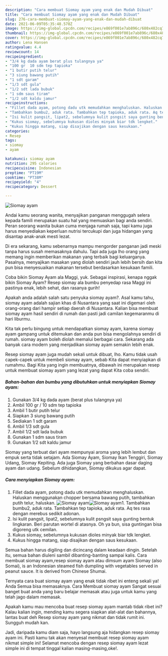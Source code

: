 ```yaml
---
description: "Cara membuat Siomay ayam yang enak dan Mudah Dibuat"
title: "Cara membuat Siomay ayam yang enak dan Mudah Dibuat"
slug: 276-cara-membuat-siomay-ayam-yang-enak-dan-mudah-dibuat
date: 2021-06-09T05:35:48.578Z
image: https://img-global.cpcdn.com/recipes/e869f001e7ab896c/680x482cq70/siomay-ayam-foto-resep-utama.jpg
thumbnail: https://img-global.cpcdn.com/recipes/e869f001e7ab896c/680x482cq70/siomay-ayam-foto-resep-utama.jpg
cover: https://img-global.cpcdn.com/recipes/e869f001e7ab896c/680x482cq70/siomay-ayam-foto-resep-utama.jpg
author: Lena Hansen
ratingvalue: 4.4
reviewcount: 14
recipeingredient:
- "3/4 kg dada ayam berat plus tulangnya ya"
- "100 gr  10 sdm tep tapioka"
- "1 butir putih telur"
- "3 siung bawang putih"
- "1 sdt garam"
- "1/3 sdt gula"
- "1/2 sdt lada bubuk"
- "1 sdm saus tiram"
- "1/2 sdt kaldu jamur"
recipeinstructions:
- "Fillet dada ayam, potong dadu utk memudahkan menghaluskan. Haluskan menggunakan chopper bersama bawang putih, tambahkan putih telur, haluskan."
- "Tambahkan bumbu2, aduk rata. Tambahkan tep tapioka, aduk rata. Aq tes rasa dengan merebus sedikit adonan."
- "Isi kulit pangsit, lipat2, sebelumnya kulit psngsit saya gunting bentuk lingkaran. Beri parutan wortel di atasnya. Oh ya bun, sisa guntingan bisa digoreng utk cemilan."
- "Kukus siomay, sebelumnya kukusan dioles minyak biar tdk lengket."
- "Kukus hingga matang, siap disajikan dengan saus kesukaan."
categories:
- Resep
tags:
- siomay
- ayam

katakunci: siomay ayam 
nutrition: 295 calories
recipecuisine: Indonesian
preptime: "PT19M"
cooktime: "PT38M"
recipeyield: "4"
recipecategory: Dessert

---
```



![Siomay ayam](https://img-global.cpcdn.com/recipes/e869f001e7ab896c/680x482cq70/siomay-ayam-foto-resep-utama.jpg)

Andai kamu seorang wanita, menyajikan panganan menggugah selera kepada famili merupakan suatu hal yang memuaskan bagi anda sendiri. Peran seorang  wanita bukan cuma menjaga rumah saja, tapi kamu juga harus menyediakan keperluan nutrisi tercukupi dan juga hidangan yang disantap anak-anak mesti lezat.

Di era  sekarang, kamu sebenarnya mampu mengorder panganan jadi meski tanpa harus susah memasaknya dahulu. Tapi ada juga lho orang yang memang ingin memberikan makanan yang terbaik bagi keluarganya. Pasalnya, menyajikan masakan yang diolah sendiri jauh lebih bersih dan kita pun bisa menyesuaikan makanan tersebut berdasarkan kesukaan famili. 

Coba bikin Siomay Ayam ala Maggi, yuk. Sebagai inspirasi, kenapa nggak bikin Siomay Ayam? Resep siomay ala bumbu penyedap rasa Maggi ini pastinya enak, lebih sehat, dan rasanya gurih!

Apakah anda adalah salah satu penyuka siomay ayam?. Asal kamu tahu, siomay ayam adalah sajian khas di Nusantara yang saat ini digemari oleh orang-orang dari hampir setiap daerah di Nusantara. Kalian bisa membuat siomay ayam hasil sendiri di rumah dan pasti jadi camilan kegemaranmu di hari liburmu.

Kita tak perlu bingung untuk mendapatkan siomay ayam, karena siomay ayam gampang untuk ditemukan dan anda pun bisa mengolahnya sendiri di rumah. siomay ayam boleh diolah memalui berbagai cara. Sekarang ada banyak cara modern yang menjadikan siomay ayam semakin lebih enak.

Resep siomay ayam juga mudah sekali untuk dibuat, lho. Kamu tidak usah capek-capek untuk membeli siomay ayam, sebab Kita dapat menyiapkan di rumahmu. Bagi Kita yang ingin membuatnya, dibawah ini merupakan resep untuk membuat siomay ayam yang lezat yang dapat Kita coba sendiri.

<!--inarticleads1-->

##### Bahan-bahan dan bumbu yang dibutuhkan untuk menyiapkan Siomay ayam:

1. Gunakan 3/4 kg dada ayam (berat plus tulangnya ya)
1. Ambil 100 gr / 10 sdm tep tapioka
1. Ambil 1 butir putih telur
1. Siapkan 3 siung bawang putih
1. Sediakan 1 sdt garam
1. Ambil 1/3 sdt gula
1. Ambil 1/2 sdt lada bubuk
1. Gunakan 1 sdm saus tiram
1. Gunakan 1/2 sdt kaldu jamur


Siomay yang terbuat dari ayam mempunyai aroma yang lebih lembut dan empuk serta tidak setajam. Ada Siomay Ayam, Siomay Ikan Tenggiri, Siomay Udang, Siomay Kepiting. Ada juga Siomay yang berbahan dasar daging ayam dan udang. Sebelum dihidangkan, Siomay dikukus agar dapat. 

<!--inarticleads2-->

##### Cara menyiapkan Siomay ayam:

1. Fillet dada ayam, potong dadu utk memudahkan menghaluskan. Haluskan menggunakan chopper bersama bawang putih, tambahkan putih telur, haluskan.
<img src="https://img-global.cpcdn.com/steps/d637e41005cb4b49/160x128cq70/siomay-ayam-langkah-memasak-1-foto.jpg" alt="Siomay ayam"><img src="https://img-global.cpcdn.com/steps/f636a061ad50bbfc/160x128cq70/siomay-ayam-langkah-memasak-1-foto.jpg" alt="Siomay ayam">1. Tambahkan bumbu2, aduk rata. Tambahkan tep tapioka, aduk rata. Aq tes rasa dengan merebus sedikit adonan.
1. Isi kulit pangsit, lipat2, sebelumnya kulit psngsit saya gunting bentuk lingkaran. Beri parutan wortel di atasnya. Oh ya bun, sisa guntingan bisa digoreng utk cemilan.
1. Kukus siomay, sebelumnya kukusan dioles minyak biar tdk lengket.
1. Kukus hingga matang, siap disajikan dengan saus kesukaan.


Semua bahan harus digiling dan dicincang dalam keadaan dingin. Setelah itu, semua bahan diuleni sambil dibanting-banting sampai kalis. Cara membuat siomay ayam,resep siomay ayam atau dimsum ayam Siomay (also Somai), is an Indonesian steamed fish dumpling with vegetables served in peanut sauce. It is derived from Chinese Shumai. 

Ternyata cara buat siomay ayam yang enak tidak ribet ini enteng sekali ya! Anda Semua bisa memasaknya. Cara Membuat siomay ayam Sangat sesuai banget buat anda yang baru belajar memasak atau juga untuk kamu yang telah jago dalam memasak.

Apakah kamu mau mencoba buat resep siomay ayam mantab tidak ribet ini? Kalau kalian ingin, mending kamu segera siapkan alat-alat dan bahannya, lantas buat deh Resep siomay ayam yang nikmat dan tidak rumit ini. Sungguh mudah kan. 

Jadi, daripada kamu diam saja, hayo langsung aja hidangkan resep siomay ayam ini. Pasti kamu tak akan menyesal membuat resep siomay ayam nikmat simple ini! Selamat mencoba dengan resep siomay ayam lezat simple ini di tempat tinggal kalian masing-masing,oke!.

